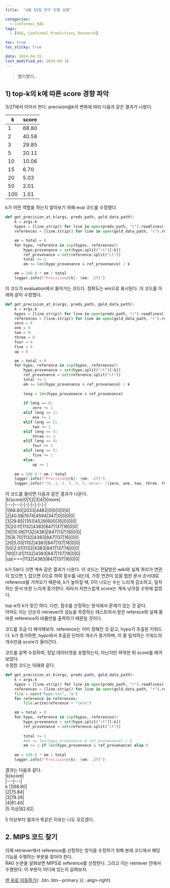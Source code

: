 ```yaml
---
title:  "4월 15일 연구 진행 상황" 

categories:
  - Conformal_RAG
tags:
  - [RAG, Conformal_Prediction, Research]

toc: true
toc_sticky: true

date: 2024-04-15
last_modified_at: 2024-04-18
---  
```


> 빨리빨리..

## 1) top-k의 k에 따른 score 경향 파악  
3/27에서 이어서 한다. precision@k의 변화에 따라 다음과 같은 결과가 나왔다.  

|k|score|  
|---|---|  
|1|68.80|  
|2|40.58|  
|3|29.85|  
|5|20.11|  
|10|10.06|  
|15|6.70|  
|20|5.03|  
|50|2.01|  
|100|1.01|  

k가 어떤 역할을 하는지 알아보기 위해 eval 코드를 수정했다.  
```python
def get_precision_at_k(args, preds_path, gold_data_path):
    k = args.k
    hypos = [line.strip() for line in open(preds_path, "r").readlines()]
    references = [line.strip() for line in open(gold_data_path, "r").readlines()]

    em = total = 0
    for hypo, reference in zip(hypos, references):
        hypo_provenance = set(hypo.split("\t")[:k])
        ref_provenance = set(reference.split("\t"))
        total += 1
        em += len(hypo_provenance & ref_provenance) / k

    em = 100.0 * em / total
    logger.info(f"Precision@{k}: {em: .2f}")
```
이 코드가 evaluation에서 돌아가는 코드다. 정확도는 em으로 표시된다. 이 코드를 아래와 같이 수정했다.  

```python
def get_precision_at_k(args, preds_path, gold_data_path):
    k = args.k
    hypos = [line.strip() for line in open(preds_path, "r").readlines()]
    references = [line.strip() for line in open(gold_data_path, "r").readlines()]
    zero = 0
    one = 0
    two = 0
    three = 0
    four = 0
    five = 0
    up = 0

    em = total = 0
    for hypo, reference in zip(hypos, references):
        hypo_provenance = set(hypo.split("\t")[:k])
        ref_provenance = set(reference.split("\t"))
        total += 1
        em += len(hypo_provenance & ref_provenance) / k
        
        leng = len(hypo_provenance & ref_provenance)
        
        if leng == 0:
            zero += 1
        elif leng == 1:
            one += 1
        elif leng == 2:
            two += 1
        elif leng == 3:
            three += 1
        elif leng == 4:
            four += 1
        elif leng == 5:
            five += 1
        else:
            up += 1
            
    em = 100.0 * em / total
    logger.info(f"Precision@{k}: {em: .2f}")
    logger.info(f"(0, 1, 2, 3, 4, 5, more): ({zero, one, two, three, four, five, up})")
```

이 코드를 돌리면 다음과 같은 결과가 나온다.  
|k|score|0|1|2|3|4|5|more|  
|---|---|-|-|-|-|-|-|-|  
|1|68.80|2033|4482|0|0|0|0|0|  
|2|40.58|1574|4594|347|0|0|0|0|  
|3|29.85|1351|4529|600|35|0|0|0|  
|5|20.11|1132|4383|847|137|16|0|0|  
|10|10.06|1132|4383|847|137|16|0|0|  
|15|6.70|1132|4383|847|137|16|0|0|    
|20|5.03|1132|4383|847|137|16|0|0|    
|50|2.01|1132|4383|847|137|16|0|0|    
|100|1.01|1132|4383|847|137|16|0|0|    
|up|===|1132|4383|847|137|16|0|0|  

k가 5보다 크면 계속 같은 결과가 나온다. 이 코드는 전달받은 wiki와 실제 쿼리가 연관이 있으면 1, 없으면 0으로 하여 점수를 내는데, 가장 연관이 있을 법한 문서 순서대로 reference를 가져오기 때문에, k가 높아질 때, 0이 나오는 수는 느리게 감소하고, 일치하는 문서 또한 느리게 증가한다. 따라서 자연스럽게 score는 계속 낮아질 수밖에 없었다.  

top-k의 k가 맞긴 하다. 다만, 점수를 산정하는 방식에서 문제가 있는 것 같다.  
아마도 이는 단순히 retriever의 성능을 측정하는 테스트여서 받은 referece와 실제 올바른 reference의 비율만을 출력하기 때문일 것이다.  

코드를 조금 더 해석해보자. reference는 이미 정해진 것 같고, hypo가 추출된 키워드다. k가 증가하면, hypo에서 추출된 단어의 개수가 증가하며, 이 중 일치하는 키워드의 개수만큼 score가 올라간다.  

코드를 살짝 수정하여, 정답 데이터셋을 포함하는지, 아닌지만 파악한 뒤 score를 매겨보았다.  
수정한 코드는 아래와 같다.  
```python
def get_precision_at_k(args, preds_path, gold_data_path):
    k = args.k
    hypos = [line.strip() for line in open(preds_path, "r").readlines()]
    references = [line.strip() for line in open(gold_data_path, "r").readlines()]
    file = open("hypo.txt", 'w')
    for reference in references:
        file.write(reference + "\n\n")

    em = total = 0
    for hypo, reference in zip(hypos, references):
        hypo_provenance = set(hypo.split("\t")[:k])
        ref_provenance = set(reference.split("\t"))
        
        total += 1
        #em += len(hypo_provenance & ref_provenance) / k
        em += 1 if len(hypo_provenance & ref_provenance) else 0
   
    em = 100.0 * em / total
    logger.info(f"Precision@{k}: {em: .2f}")
```

결과는 다음과 같다.  
|k|score|  
|---|---|  
k
|1|68.80|  
|2|75.84|  
|3|79.26|  
|4|81.40|  
|5 이상|82.62|  

5 이상부터 결과가 똑같은 이유는 나도 모르겠다.  


## 2. MIPS 코드 찾기  
이제 retriever에서 reference를 선정하는 방식을 수정하기 위해 본래 코드에서 해당 기능을 수행하는 부분을 찾아야 한다.  
RAG 논문을 살펴보면 MIPS로 reference를 선정한다. 그리고 이는 retriever 안에서 수행된다. 이 부분이 어디에 있는지 살펴보자.  






[맨 위로 이동하기](#){: .btn .btn--primary }{: .align-right}